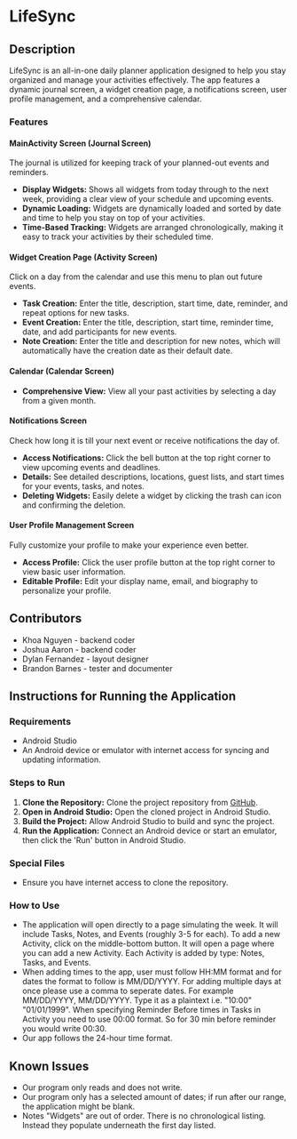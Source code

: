 # LifeSync

## Description
LifeSync is an all-in-one daily planner application designed to help you stay organized and manage your activities effectively. The app features a dynamic journal screen, a widget creation page, a notifications screen, user profile management, and a comprehensive calendar.

### Features

#### MainActivity Screen (Journal Screen)
The journal is utilized for keeping track of your planned-out events and reminders. 
- **Display Widgets:** Shows all widgets from today through to the next week, providing a clear view of your schedule and upcoming events.
- **Dynamic Loading:** Widgets are dynamically loaded and sorted by date and time to help you stay on top of your activities.
- **Time-Based Tracking:** Widgets are arranged chronologically, making it easy to track your activities by their scheduled time.

#### Widget Creation Page (Activity Screen)
Click on a day from the calendar and use this menu to plan out future events.
- **Task Creation:** Enter the title, description, start time, date, reminder, and repeat options for new tasks.
- **Event Creation:** Enter the title, description, start time, reminder time, date, and add participants for new events.
- **Note Creation:** Enter the title and description for new notes, which will automatically have the creation date as their default date.

#### Calendar (Calendar Screen)
- **Comprehensive View:** View all your past activities by selecting a day from a given month.

#### Notifications Screen
Check how long it is till your next event or receive notifications the day of.
- **Access Notifications:** Click the bell button at the top right corner to view upcoming events and deadlines.
- **Details:** See detailed descriptions, locations, guest lists, and start times for your events, tasks, and notes.
- **Deleting Widgets:** Easily delete a widget by clicking the trash can icon and confirming the deletion.

#### User Profile Management Screen
Fully customize your profile to make your experience even better.
- **Access Profile:** Click the user profile button at the top right corner to view basic user information.
- **Editable Profile:** Edit your display name, email, and biography to personalize your profile.

## Contributors
- Khoa Nguyen - backend coder
- Joshua Aaron - backend coder
- Dylan Fernandez - layout designer
- Brandon Barnes - tester and documenter

## Instructions for Running the Application

### Requirements
- Android Studio
- An Android device or emulator with internet access for syncing and updating information.

### Steps to Run
1. **Clone the Repository:** Clone the project repository from [GitHub](https://github.com/UTSA-CS-3443/LifeSync.git).
2. **Open in Android Studio:** Open the cloned project in Android Studio.
3. **Build the Project:** Allow Android Studio to build and sync the project.
4. **Run the Application:** Connect an Android device or start an emulator, then click the 'Run' button in Android Studio.

### Special Files
- Ensure you have internet access to clone the repository.

### How to Use
- The application will open directly to a page simulating the week. It will include Tasks, Notes, and Events (roughly 3-5 for each). To add a new Activity, click on the middle-bottom button. It will open a page where you can add a new Activity. Each Activity is added by type: Notes, Tasks, and Events.
- When adding times to the app, user must follow HH:MM format and for dates the format to follow is MM/DD/YYYY. For adding multiple days at once please use a comma to seperate dates. For example MM/DD/YYYY, MM/DD/YYYY. Type it as a plaintext i.e. "10:00" "01/01/1999". When specifying Reminder Before times in Tasks in Activity you need to use 00:00 format. So for 30 min before reminder you would write 00:30. 
- Our app follows the 24-hour time format. 

## Known Issues
- Our program only reads and does not write.
- Our program only has a selected amount of dates; if run after our range, the application might be blank.
- Notes "Widgets" are out of order. There is no chronological listing. Instead they populate underneath the first day listed.
